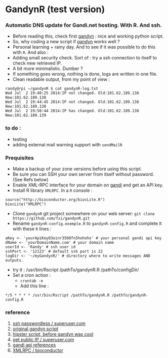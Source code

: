 
GandynR (test version)
=======

### Automatic DNS update for Gandi.net hosting. With R. And ssh.

* Before reading this, check first [gandyn](https://github.com/Chralu/gandyn) : nice and working python script.
* So, why coding a new script if [gandyn](https://github.com/Chralu/gandyn) works well ?
* Personal learning + rainy day. And to see if it was possible to do this with `R`. And also :
* Adding small security check. Sort of : try a ssh connection to itself to check new retrieved IP.
* A bit more minimalistic. Dumber ?
* If something goes wrong, nothing is done, logs are written in one file.
* Clean readable output, from my point of view :

```{sh}
randy@rpi ~/gandynR $ cat gandynR-log.txt
Wed Jul  2 19:40:25 2014:IP not changed. Old:101.62.189.138 New:101.62.189.138
Wed Jul  2 19:44:45 2014:IP not changed. Old:101.62.189.138 New:101.62.189.138
Wed Jul  2 19:50:44 2014:IP has changed. Old:101.62.189.138 New:101.62.189.139
```

### to do :
* testing
* adding external mail warning support with `sendMailR`


### Prequisites
* Make a backup of your zone versions before using this script.
* Be sure you can SSH your own server from itself without password. (See Refs below)
* Enable XML-RPC interface for your domain on [gandi](https://gandi.net) and get an API key.
* Install R library `XMLRPC`. In a `R` console :

```{r}
source("http://bioconductor.org/biocLite.R") 
biocLite("XMLRPC")
```

* Clone `gandynR` git project somewhere on your web server: `git clone https://github.com/fxi/gandynR.git` 
* Rename `gandynR-config.exemple.R` to `gandynR-config.R` and complete it with these `R` lines :

```{r}
aKey <- 'yourApiKey03oinr3508fn5hohoho' # your personal gandi api key
dName <- 'yourDomainName.com' # your domain name
userId <- 'Randy' # ssh user id
sshPort <- '12123' # default ssh port is 22
logDir <- '~/myGandynR/' # directory where to write messages AND outputs.
```
* try it : /usr/bin/Rscript /pathTo/gandynR.R /pathTo/configDir/
* Set a cron action :
  * `crontab -e`
  * Add this line :
  
```{sh}
*/5 * * * * /usr/bin/Rscript /pathTo/gandynR.R /pathTo/gandynR-config.R
```

### reference
1. [ssh passwordless / superuser.com](http://superuser.com/questions/8077/how-do-i-set-up-ssh-so-i-dont-have-to-type-my-password )
2. [original gandyn script](https://github.com/Chralu/gandyn) 
3. [hipster script, before gandyn was cool](http://gerard.geekandfree.org/blog/2012/03/01/debarrassez-vous-de-dyndns-en-utilisant-lapi-de-gandi/)
4. [get public IP / superuser.com]( http://superuser.com/questions/522887/how-can-i-get-my-public-ip-address-from-the-command-line-if-i-am-behind-a-route)
5. [gandi api references](http://doc.rpc.gandi.net/domain/reference.html#domain.zone.info)
6. [XMLRPC / bioconductor](http://bioconductor.org/packages/release/extra/html/XMLRPC.html)
